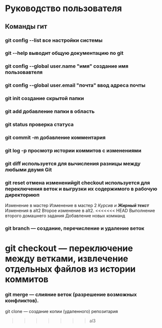 # Руководство пользователя
## Команды гит
### git config --list все настройки системы
### git --help выводит общую документацию по git
### git config --global user.name "имя" создание имя пользовавтеля
### git config --global user.email "почта" ввод адреса почты
### git init создание скрытой папки
### git add добавление папки в область
### git status проверка статуса
### git commit -m добавление комментария
### git log -p просмотр истории коммитов с изменениями
### git diff используется для вычисления разницы между любыми двумя Git
### git reset отмена измененийgit checkout используется для переключения веток и выгрузки их содержимого в рабочую директориюп
Изменение в мастер
Изменение в мастер 2
*Курсив и __Жирный текст__*
Изменения в alt2
Второе изменение в alt2.
<<<<<<< HEAD
Выполнение второго домашнего задания
Добавление новых комманд


### git branch — создание, перечисление и удаление веток
git checkout — переключение между ветками, извлечение отдельных файлов из истории коммитов
=======




### git merge — слияние веток (разрешение возможных конфликтов).

git clone — создание копии (удаленного) репозитария
>>>>>>> al3
